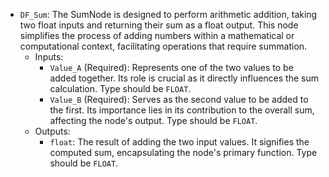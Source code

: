 - `DF_Sum`: The SumNode is designed to perform arithmetic addition, taking two float inputs and returning their sum as a float output. This node simplifies the process of adding numbers within a mathematical or computational context, facilitating operations that require summation.
    - Inputs:
        - `Value_A` (Required): Represents one of the two values to be added together. Its role is crucial as it directly influences the sum calculation. Type should be `FLOAT`.
        - `Value_B` (Required): Serves as the second value to be added to the first. Its importance lies in its contribution to the overall sum, affecting the node's output. Type should be `FLOAT`.
    - Outputs:
        - `float`: The result of adding the two input values. It signifies the computed sum, encapsulating the node's primary function. Type should be `FLOAT`.
